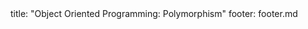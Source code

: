 <frontmatter>
title: "Object Oriented Programming: Polymorphism"
footer: footer.md
</frontmatter>

<include src="navbar.md" boilerplate />

<include src="container-inPage-asFlat.md" boilerplate />